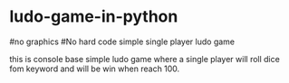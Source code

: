 # ludo-game-in-python
#no graphics
#No hard code
simple single player ludo game 

this is console base simple ludo game where a single player will roll dice fom keyword and will be win when reach 100.
